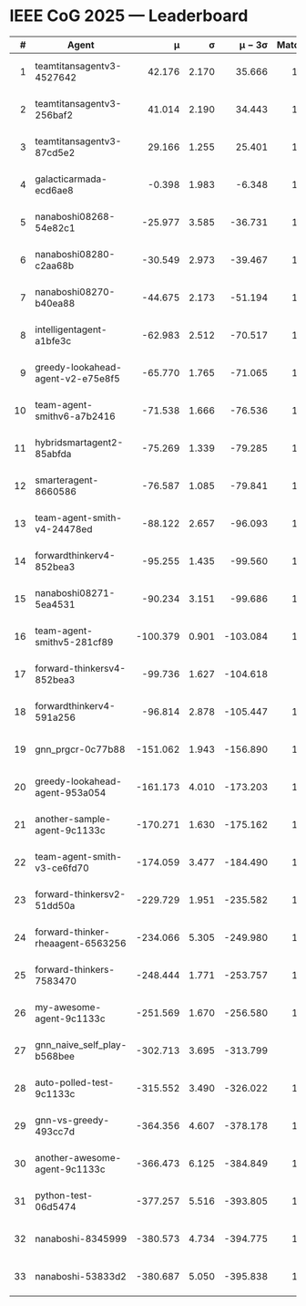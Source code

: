 # IEEE CoG 2025 — Leaderboard

| # | Agent | μ | σ | μ − 3σ | Matches | Updated |
|---:|---|---:|---:|---:|---:|---|
| 1 | teamtitansagentv3-4527642 | 42.176 | 2.170 | 35.666 | 1280 | 2025-09-01 06:30 |
| 2 | teamtitansagentv3-256baf2 | 41.014 | 2.190 | 34.443 | 1598 | 2025-09-01 06:30 |
| 3 | teamtitansagentv3-87cd5e2 | 29.166 | 1.255 | 25.401 | 1418 | 2025-09-01 06:30 |
| 4 | galacticarmada-ecd6ae8 | -0.398 | 1.983 | -6.348 | 1320 | 2025-09-01 06:30 |
| 5 | nanaboshi08268-54e82c1 | -25.977 | 3.585 | -36.731 | 1560 | 2025-09-01 06:30 |
| 6 | nanaboshi08280-c2aa68b | -30.549 | 2.973 | -39.467 | 1400 | 2025-09-01 06:30 |
| 7 | nanaboshi08270-b40ea88 | -44.675 | 2.173 | -51.194 | 1400 | 2025-09-01 06:30 |
| 8 | intelligentagent-a1bfe3c | -62.983 | 2.512 | -70.517 | 1149 | 2025-09-01 06:30 |
| 9 | greedy-lookahead-agent-v2-e75e8f5 | -65.770 | 1.765 | -71.065 | 1690 | 2025-09-01 06:30 |
| 10 | team-agent-smithv6-a7b2416 | -71.538 | 1.666 | -76.536 | 1500 | 2025-09-01 06:30 |
| 11 | hybridsmartagent2-85abfda | -75.269 | 1.339 | -79.285 | 1146 | 2025-09-01 06:30 |
| 12 | smarteragent-8660586 | -76.587 | 1.085 | -79.841 | 1109 | 2025-09-01 06:30 |
| 13 | team-agent-smith-v4-24478ed | -88.122 | 2.657 | -96.093 | 1180 | 2025-09-01 06:30 |
| 14 | forwardthinkerv4-852bea3 | -95.255 | 1.435 | -99.560 | 1275 | 2025-09-01 06:30 |
| 15 | nanaboshi08271-5ea4531 | -90.234 | 3.151 | -99.686 | 1260 | 2025-09-01 06:30 |
| 16 | team-agent-smithv5-281cf89 | -100.379 | 0.901 | -103.084 | 1420 | 2025-09-01 06:30 |
| 17 | forward-thinkersv4-852bea3 | -99.736 | 1.627 | -104.618 | 923 | 2025-09-01 06:30 |
| 18 | forwardthinkerv4-591a256 | -96.814 | 2.878 | -105.447 | 1110 | 2025-09-01 06:30 |
| 19 | gnn_prgcr-0c77b88 | -151.062 | 1.943 | -156.890 | 1280 | 2025-09-01 06:30 |
| 20 | greedy-lookahead-agent-953a054 | -161.173 | 4.010 | -173.203 | 1530 | 2025-09-01 06:30 |
| 21 | another-sample-agent-9c1133c | -170.271 | 1.630 | -175.162 | 1680 | 2025-09-01 06:30 |
| 22 | team-agent-smith-v3-ce6fd70 | -174.059 | 3.477 | -184.490 | 1220 | 2025-09-01 06:30 |
| 23 | forward-thinkersv2-51dd50a | -229.729 | 1.951 | -235.582 | 1180 | 2025-09-01 06:30 |
| 24 | forward-thinker-rheaagent-6563256 | -234.066 | 5.305 | -249.980 | 1580 | 2025-09-01 06:30 |
| 25 | forward-thinkers-7583470 | -248.444 | 1.771 | -253.757 | 1480 | 2025-09-01 06:30 |
| 26 | my-awesome-agent-9c1133c | -251.569 | 1.670 | -256.580 | 1300 | 2025-09-01 06:30 |
| 27 | gnn_naive_self_play-b568bee | -302.713 | 3.695 | -313.799 | 620 | 2025-09-01 06:30 |
| 28 | auto-polled-test-9c1133c | -315.552 | 3.490 | -326.022 | 1700 | 2025-09-01 06:30 |
| 29 | gnn-vs-greedy-493cc7d | -364.356 | 4.607 | -378.178 | 1640 | 2025-09-01 06:30 |
| 30 | another-awesome-agent-9c1133c | -366.473 | 6.125 | -384.849 | 1640 | 2025-09-01 06:30 |
| 31 | python-test-06d5474 | -377.257 | 5.516 | -393.805 | 1180 | 2025-09-01 06:30 |
| 32 | nanaboshi-8345999 | -380.573 | 4.734 | -394.775 | 1300 | 2025-09-01 06:30 |
| 33 | nanaboshi-53833d2 | -380.687 | 5.050 | -395.838 | 1400 | 2025-09-01 06:30 |

